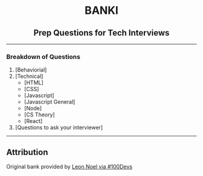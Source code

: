 <h1 align="center">BANKI</h1>
<h2 align="center">Prep Questions for Tech Interviews</h2>

---

### Breakdown of Questions
1. [Behaviorial]
2. [Technical]
   - [HTML]
   - [CSS]
   - [Javascript]
   - [Javascript General]
   - [Node]
   - [CS Theory]
   - [React]
3. [Questions to ask your interviewer]

---

## Attribution 
Original bank provided by [Leon Noel via #100Devs](https://leonnoel.com/100devs/)
